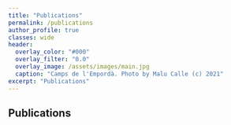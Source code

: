 ```yaml
---
title: "Publications"
permalink: /publications
author_profile: true
classes: wide
header:
  overlay_color: "#000"
  overlay_filter: "0.0"
  overlay_image: /assets/images/main.jpg
  caption: "Camps de l'Empordà. Photo by Malu Calle (c) 2021"  
excerpt: "Publications"
---
```



## Publications
